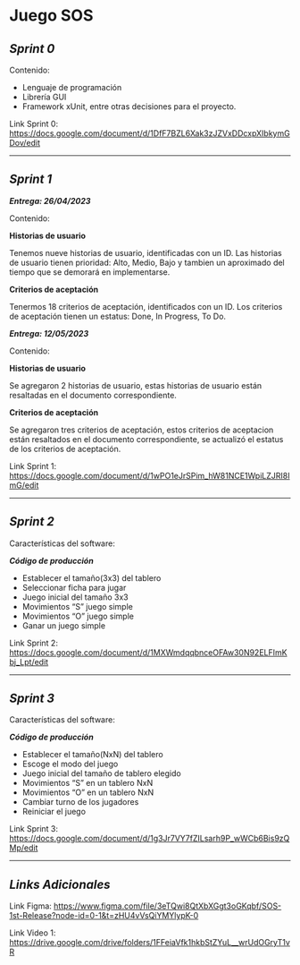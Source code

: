 <h1>Juego SOS</h1>

<h2><i>Sprint 0</i></h2>
Contenido:

<ul>
  <li>Lenguaje de programación</li>
  <li>Librería GUI</li>
  <li>Framework xUnit, entre otras decisiones para el proyecto.</li>
</ul>

Link Sprint 0: https://docs.google.com/document/d/1DfF7BZL6Xak3zJZVxDDcxpXIbkymGDov/edit
<hr>

<h2><i>Sprint 1</i></h2>
<b><i>Entrega: 26/04/2023</i></b>

Contenido:

  <b>Historias de usuario</b>
  
  Tenemos nueve historias de usuario, identificadas con un ID. Las historias de usuario tienen prioridad: Alto, Medio, Bajo
  y tambien un aproximado del tiempo que se demorará en implementarse.
  
  <b>Criterios de aceptación</b>
  
  Tenermos 18 criterios de aceptación, identificados con un ID. Los criterios de aceptación tienen un estatus: Done, In 
  Progress, To Do.

<b><i>Entrega: 12/05/2023</i></b>

Contenido:
  
  <b>Historias de usuario</b>
  
  Se agregaron 2 historias de usuario, estas historias de usuario están resaltadas en el documento correspondiente.
  
  <b>Criterios de aceptación</b>
  
  Se agregaron tres criterios de aceptación, estos criterios de aceptacion están resaltados en el documento
  correspondiente, se actualizó el estatus de los criterios de aceptación.

Link Sprint 1: https://docs.google.com/document/d/1wPO1eJrSPim_hW81NCE1WpiLZJRI8ImG/edit
<hr>

<h2><i>Sprint 2</i></h2>

Características del software:

<b><i>Código de producción</i></b>
<ul>
  <li>Establecer el tamaño(3x3) del tablero</li>
  <li>Seleccionar ficha para jugar</li>
  <li>Juego  inicial del tamaño 3x3</li>
  <li>Movimientos “S” juego simple</li>
  <li>Movimientos “O” juego simple</li>
  <li>Ganar un juego simple</li>
</ul>

Link Sprint 2: https://docs.google.com/document/d/1MXWmdqqbnceOFAw30N92ELFImKbj_Lpt/edit
<hr>

<h2><i>Sprint 3</i></h2>

Características del software:

<b><i>Código de producción</i></b>
<ul>
  <li>Establecer el tamaño(NxN) del tablero</li>
  <li>Escoge el modo del juego</li>
  <li>Juego  inicial del tamaño de tablero elegido</li>
  <li>Movimientos “S” en un tablero NxN</li>
  <li>Movimientos “O” en un tablero NxN</li>
  <li>Cambiar turno de los jugadores</li>
  <li>Reiniciar el juego</li>
</ul>

Link Sprint 3: https://docs.google.com/document/d/1g3Jr7VY7fZILsarh9P_wWCb6Bis9zQMp/edit
<hr>

<h2><i>Links Adicionales</i></h2>

Link Figma: https://www.figma.com/file/3eTQwi8QtXbXGgt3oGKqbf/SOS-1st-Release?node-id=0-1&t=zHU4vVsQiYMYlypK-0

Link Video 1: https://drive.google.com/drive/folders/1FFeiaVfk1hkbStZYuL__wrUdOGryT1vR
